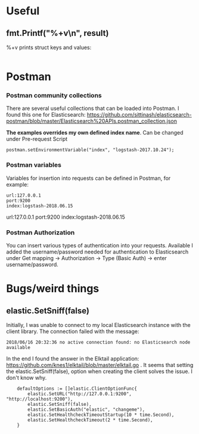 # Useful

## fmt.Printf("%+v\n", result)
%+v prints struct keys and values:
```&{TookInMillis:3 ScrollId: Hits:0xc4201e6240 Suggest:map[] Aggregations:map[] TimedOut:false Error:<nil> Profile:<nil> Shards:0xc4201e8060}
```


# Postman 
### Postman community collections
There are several useful collections that can be loaded into Postman. I found this one for Elasticsearch:
https://github.com/sittinash/elasticsearch-postman/blob/master/Elasticsearch%20APIs.postman_collection.json

**The examples overrides my own defined index name**. Can be changed under Pre-request Script
```
postman.setEnvironmentVariable("index", "logstash-2017.10.24");
```

### Postman variables
Variables for insertion into requests can be defined in Postman, for example:
```
url:127.0.0.1
port:9200
index:logstash-2018.06.15
```

url:127.0.0.1
port:9200
index:logstash-2018.06.15

### Postman Authorization
You can insert various types of authentication into your requests. Available 
I added the username/password needed for authentication to Elasticsearch under Get mapping -> Authorization -> Type (Basic Auth) -> enter username/password.

# Bugs/weird things

## elastic.SetSniff(false)
Initially, I was unable to connect to my local Elasticsearch instance with the client library. The connection failed with the message:
```
2018/06/16 20:32:36 no active connection found: no Elasticsearch node available
```

In the end I found the answer in the Elktail application: https://github.com/knes1/elktail/blob/master/elktail.go . It seems that setting the elastic.SetSniff(false), option when creating the client solves the issue. I don't know why.

        defaultOptions := []elastic.ClientOptionFunc{
            elastic.SetURL("http://127.0.0.1:9200", "http://localhost:9200"),
            elastic.SetSniff(false),
            elastic.SetBasicAuth("elastic", "changeme"),
            elastic.SetHealthcheckTimeoutStartup(10 * time.Second),
            elastic.SetHealthcheckTimeout(2 * time.Second),
        }


